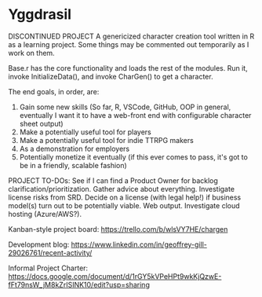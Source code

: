# Yggdrasil
DISCONTINUED PROJECT
A genericized character creation tool written in R as a learning project.
Some things may be commented out temporarily as I work on them.

Base.r has the core functionality and loads the rest of the modules. Run it, invoke InitializeData(), and invoke CharGen() to get a character.

The end goals, in order, are:
1) Gain some new skills (So far, R, VSCode, GitHub, OOP in general, eventually I want it to have a web-front end with configurable character sheet output)
2) Make a potentially useful tool for players
3) Make a potentially useful tool for indie TTRPG makers
4) As a demonstration for employers
5) Potentially monetize it eventually (if this ever comes to pass, it's got to be in a friendly, scalable fashion)

PROJECT TO-DOs: See if I can find a Product Owner for backlog clarification/prioritization. Gather advice about everything. Investigate license risks from SRD. Decide on a license (with legal help!) if business model(s) turn out to be potentially viable. Web output. Investigate cloud hosting (Azure/AWS?).

Kanban-style project board: https://trello.com/b/wlsVY7HE/chargen

Development blog: https://www.linkedin.com/in/geoffrey-gill-29026761/recent-activity/

Informal Project Charter: https://docs.google.com/document/d/1rGY5kVPeHPt9wkKjQzwE-fFt79nsW_jM8kZrISINK10/edit?usp=sharing
